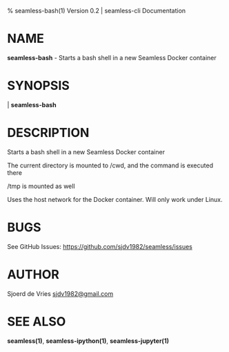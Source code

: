 % seamless-bash(1) Version 0.2 | seamless-cli Documentation

NAME
====

**seamless-bash** - Starts a bash shell in a new Seamless Docker container

SYNOPSIS
========

| **seamless-bash**

DESCRIPTION
===========

Starts a bash shell in a new Seamless Docker container

The current directory is mounted to /cwd, and the command is executed there

/tmp is mounted as well

Uses the host network for the Docker container. Will only work under Linux.

BUGS
====

See GitHub Issues: <https://github.com/sjdv1982/seamless/issues>

AUTHOR
======

Sjoerd de Vries <sjdv1982@gmail.com>

SEE ALSO
========

**seamless(1)**, **seamless-ipython(1)**, **seamless-jupyter(1)**
